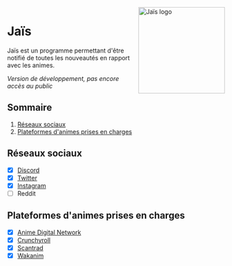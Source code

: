 <img align="right" src="https://ziedelth.fr/images/jais.jpg" height="200" width="200" alt="Jaïs logo">

# Jaïs

Jaïs est un programme permettant d'être notifié de toutes les nouveautés en rapport avec les animes.

_Version de développement, pas encore accès au public_

## Sommaire

1. [Réseaux sociaux](#réseaux-sociaux)
2. [Plateformes d'animes prises en charges](#plateformes-danimes-prises-en-charges)

## Réseaux sociaux

- [x] [Discord](https://discord.com/)
- [x] [Twitter](https://twitter.com/Jaiss_B_)
- [x] [Instagram](https://www.instagram.com/jais_zie/)
- [ ] Reddit

## Plateformes d'animes prises en charges

- [x] [Anime Digital Network](https://animedigitalnetwork.fr/)
- [x] [Crunchyroll](https://www.crunchyroll.com/)
- [x] [Scantrad](https://scantrad.net/)
- [x] [Wakanim](https://www.wakanim.tv/)
